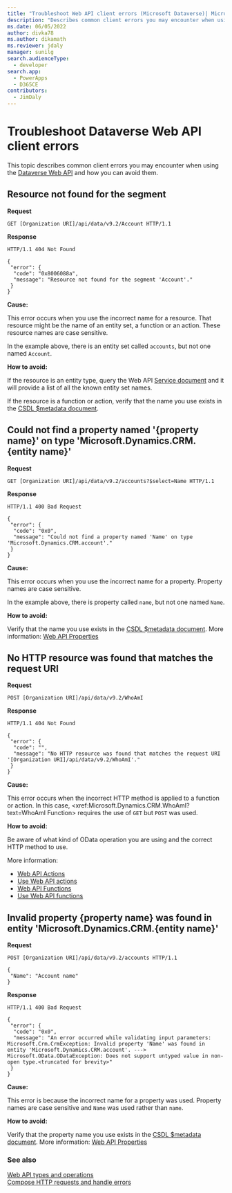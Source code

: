 ```yaml
---
title: "Troubleshoot Web API client errors (Microsoft Dataverse)| Microsoft Docs"
description: "Describes common client errors you may encounter when using the Dataverse Web API and how you can avoid them."
ms.date: 06/05/2022
author: divka78
ms.author: dikamath
ms.reviewer: jdaly
manager: sunilg
search.audienceType: 
  - developer
search.app: 
  - PowerApps
  - D365CE
contributors: 
  - JimDaly
---
```

# Troubleshoot Dataverse Web API client errors

This topic describes common client errors you may encounter when using the [Dataverse Web API](/power-apps/developer/data-platform/webapi/overview) and how you can avoid them.

## Resource not found for the segment

**Request**

```http
GET [Organization URI]/api/data/v9.2/Account HTTP/1.1
```

**Response**

```http
HTTP/1.1 404 Not Found

{
 "error": {
  "code": "0x8006088a",
  "message": "Resource not found for the segment 'Account'."
 }
}
```

**Cause:**

This error occurs when you use the incorrect name for a resource. That resource might be the name of an entity set, a function or an action. These resource names are case sensitive.

In the example above, there is an entity set called `accounts`, but not one named `Account`.

**How to avoid:**

If the resource is an entity type, query the Web API [Service document](/power-apps/developer/data-platform/webapi/web-api-service-documents.md#service-document) and it will provide a list of all the known entity set names.

If the resource is a function or action, verify that the name you use exists in the [CSDL $metadata document](/power-apps/developer/data-platform/webapi/web-api-service-documents.md#csdl-metadata-document).

## Could not find a property named '{property name}' on type 'Microsoft.Dynamics.CRM.{entity name}'

**Request**

```http
GET [Organization URI]/api/data/v9.2/accounts?$select=Name HTTP/1.1
```

**Response**

```http
HTTP/1.1 400 Bad Request

{
 "error": {
  "code": "0x0",
  "message": "Could not find a property named 'Name' on type 'Microsoft.Dynamics.CRM.account'."
 }
}
```

**Cause:**

This error occurs when you use the incorrect name for a property. Property names are case sensitive.

In the example above, there is property called `name`, but not one named `Name`.

**How to avoid:**

Verify that the name you use exists in the [CSDL $metadata document](/power-apps/developer/data-platform/webapi/web-api-service-documents.md#csdl-metadata-document). More information: [Web API Properties](/power-apps/developer/data-platform/webapi/web-api-properties.md)

## No HTTP resource was found that matches the request URI

**Request**

```http
POST [Organization URI]/api/data/v9.2/WhoAmI
```

**Response**

```http
HTTP/1.1 404 Not Found

{
 "error": {
  "code": "",
  "message": "No HTTP resource was found that matches the request URI '[Organization URI]/api/data/v9.2/WhoAmI'."
 }
}
```

**Cause:**

This error occurs when the incorrect HTTP method is applied to a function or action. In this case, <xref:Microsoft.Dynamics.CRM.WhoAmI?text=WhoAmI Function> requires the use of `GET` but `POST` was used.

**How to avoid:**

Be aware of what kind of OData operation you are using and the correct HTTP method to use.

More information:

- [Web API Actions](/power-apps/developer/data-platform/webapi/web-api-actions.md)
- [Use Web API actions](/power-apps/developer/data-platform/webapi/use-web-api-actions.md)
- [Web API Functions](/power-apps/developer/data-platform/webapi/web-api-functions.md)
- [Use Web API functions](/power-apps/developer/data-platform/webapi/use-web-api-functions.md)

## Invalid property {property name} was found in entity 'Microsoft.Dynamics.CRM.{entity name}'

**Request**

```http
POST [Organization URI]/api/data/v9.2/accounts HTTP/1.1

{
 "Name": "Account name"
}
```

**Response**

```http
HTTP/1.1 400 Bad Request

{
 "error": {
  "code": "0x0",
  "message": "An error occurred while validating input parameters: Microsoft.Crm.CrmException: Invalid property 'Name' was found in entity 'Microsoft.Dynamics.CRM.account'. ---> Microsoft.OData.ODataException: Does not support untyped value in non-open type.<truncated for brevity>"
 }
}
```

**Cause:**

This error is because the incorrect name for a property was used. Property names are case sensitive and `Name` was used rather than `name`.

**How to avoid:**

Verify that the property name you use exists in the [CSDL $metadata document](/power-apps/developer/data-platform/webapi/web-api-service-documents.md#csdl-metadata-document). More information: [Web API Properties](/power-apps/developer/data-platform/webapi/web-api-properties.md)

<!-- Template START

## Error Text: This should be a generic form of the most distinct error string that people would search for. Use brackets for placeholders.

**Request**

```http
GET [Organization URI]/api/data/v9.2/
```

**Response**

```http

```

**Cause:**

Describe cause for the error in the example.

**How to avoid:**

Describe how to avoid
Include links to related content

Template END-->

### See also

[Web API types and operations](/power-apps/developer/data-platform/webapi/web-api-types-operations)<br />
[Compose HTTP requests and handle errors](/power-apps/developer/data-platform/webapi/compose-http-requests-handle-errors.md)
